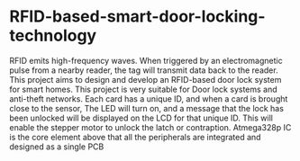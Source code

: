 # RFID-based-smart-door-locking-technology


RFID emits high-frequency waves. When triggered by an electromagnetic pulse from a nearby reader, the tag will transmit data back to the reader. This project aims to design and develop an RFID-based door lock system for smart homes. This project is very suitable for Door lock systems and anti-theft networks. Each card has a unique ID, and when a card is brought close to the sensor, The LED will turn on, and a message that the lock has been unlocked will be displayed on the LCD for that unique ID. This will enable the stepper motor to unlock the latch or contraption. Atmega328p IC is the core element above that all the peripherals are integrated and designed as a single PCB
